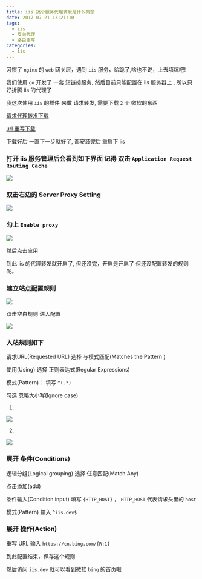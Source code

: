 ```yaml
---
title: iis 搞个服务代理转发是什么概念
date: 2017-07-21 13:21:10
tags:
  - iis
  - 反向代理
  - 路由重写
categories:
  - iis
---
```


习惯了 `nginx` 的 `web` 网关层，遇到 `iis` 服务，给跪了,啥也不说，上去填坑吧!

我们使用 `go` 开发了 一套 短链接服务, 然后目前只能配置在 iis 服务器上 , 所以只好折腾 iis 的代理了

我这次使用 `iis` 的插件 来做 请求转发, 需要下载 `2` 个 微软的东西

[请求代理转发下载](https://www.iis.net/downloads/microsoft/application-request-routing#additionalDownloads)

[url 重写下载](https://www.iis.net/downloads/microsoft/url-rewrite#additionalDownloads)


下载好后 一直下一步就好了, 都安装完后 重启下 iis

### 打开 iis 服务管理后会看到如下界面 记得 双击 `Application Request Routing Cache`

![](/imgs/2017-07-21/approute.jpg)


### 双击右边的 Server Proxy Setting

![](/imgs/2017-07-21/Server-Proxy-Settings.png)

### 勾上 `Enable proxy`

![](/imgs/2017-07-21/Enable.jpg)

然后点击应用

到此 iis 的代理转发就开启了, 但还没完，开启是开启了 但还没配置转发的规则呢。


### 建立站点配置规则


![](/imgs/2017-07-21/1.png)



双击空白规则 进入配置

![](/imgs/2017-07-21/2.png)

### 入站规则如下

请求URL(Requested URL) 选择 与模式匹配(Matches the Pattern )

使用(Using) 选择 正则表达式(Regular Expressions)

模式(Pattern)： 填写 `^(.*) `

勾选 忽略大小写(Ignore case)



1. 
![](/imgs/2017-07-21/3.png)

2. 
![](/imgs/2017-07-21/4.png)

### 展开 条件(Conditions)

逻辑分组(Logical grouping) 选择 任意匹配(Match Any)


点击添加(add)


条件输入(Condition input) 填写  `{HTTP_HOST}` ， `HTTP_HOST` 代表请求头里的 `host`


模式(Pattern) 输入  `^iis.dev$`


### 展开 操作(Action)

重写 URL 输入 `https://cn.bing.com/{R:1}`


到此配置结束，保存这个规则

然后访问 `iis.dev` 就可以看到微软 `bing` 的首页啦






